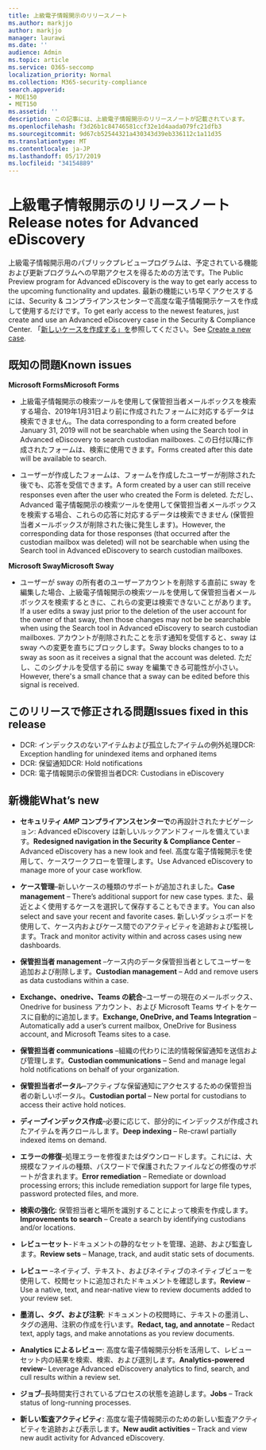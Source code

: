 ```yaml
---
title: 上級電子情報開示のリリースノート
ms.author: markjjo
author: markjjo
manager: laurawi
ms.date: ''
audience: Admin
ms.topic: article
ms.service: O365-seccomp
localization_priority: Normal
ms.collection: M365-security-compliance
search.appverid:
- MOE150
- MET150
ms.assetid: ''
description: この記事には、上級電子情報開示のリリースノートが記載されています。
ms.openlocfilehash: f3d26b1c84746581ccf32e1d4aada079fc21dfb3
ms.sourcegitcommit: 9d67cb52544321a430343d39eb336112c1a11d35
ms.translationtype: MT
ms.contentlocale: ja-JP
ms.lasthandoff: 05/17/2019
ms.locfileid: "34154889"
---
```

# <a name="release-notes-for-advanced-ediscovery"></a><span data-ttu-id="883d2-103">上級電子情報開示のリリースノート</span><span class="sxs-lookup"><span data-stu-id="883d2-103">Release notes for Advanced eDiscovery</span></span>

<span data-ttu-id="883d2-104">上級電子情報開示用のパブリックプレビュープログラムは、予定されている機能および更新プログラムへの早期アクセスを得るための方法です。</span><span class="sxs-lookup"><span data-stu-id="883d2-104">The Public Preview program for Advanced eDiscovery is the way to get early access to the upcoming functionality and updates.</span></span> <span data-ttu-id="883d2-105">最新の機能にいち早くアクセスするには、Security & コンプライアンスセンターで高度な電子情報開示ケースを作成して使用するだけです。</span><span class="sxs-lookup"><span data-stu-id="883d2-105">To get early access to the newest features, just create and use an Advanced eDiscovery case in the Security & Compliance Center.</span></span> <span data-ttu-id="883d2-106">「[新しいケースを作成する」を](create-new-ediscovery-case.md)参照してください。</span><span class="sxs-lookup"><span data-stu-id="883d2-106">See [Create a new case](create-new-ediscovery-case.md).</span></span>

## <a name="known-issues"></a><span data-ttu-id="883d2-107">既知の問題</span><span class="sxs-lookup"><span data-stu-id="883d2-107">Known issues</span></span>

<span data-ttu-id="883d2-108">**Microsoft Forms**</span><span class="sxs-lookup"><span data-stu-id="883d2-108">**Microsoft Forms**</span></span>

- <span data-ttu-id="883d2-109">上級電子情報開示の検索ツールを使用して保管担当者メールボックスを検索する場合、2019年1月31日より前に作成されたフォームに対応するデータは検索できません。</span><span class="sxs-lookup"><span data-stu-id="883d2-109">The data corresponding to a form created before January 31, 2019 will not be searchable when using the Search tool in Advanced eDiscovery to search custodian mailboxes.</span></span> <span data-ttu-id="883d2-110">この日付以降に作成されたフォームは、検索に使用できます。</span><span class="sxs-lookup"><span data-stu-id="883d2-110">Forms created after this date will be available to search.</span></span>

- <span data-ttu-id="883d2-111">ユーザーが作成したフォームは、フォームを作成したユーザーが削除された後でも、応答を受信できます。</span><span class="sxs-lookup"><span data-stu-id="883d2-111">A form created by a user can still receive responses even after the user who created the Form is deleted.</span></span> <span data-ttu-id="883d2-112">ただし、Advanced 電子情報開示の検索ツールを使用して保管担当者メールボックスを検索する場合、これらの応答に対応するデータは検索できません (保管担当者メールボックスが削除された後に発生します)。</span><span class="sxs-lookup"><span data-stu-id="883d2-112">However, the corresponding data for those responses (that occurred after the custodian mailbox was deleted) will not be searchable when using the Search tool in Advanced eDiscovery to search custodian mailboxes.</span></span>
 
<span data-ttu-id="883d2-113">**Microsoft Sway**</span><span class="sxs-lookup"><span data-stu-id="883d2-113">**Microsoft Sway**</span></span>

- <span data-ttu-id="883d2-114">ユーザーが sway の所有者のユーザーアカウントを削除する直前に sway を編集した場合、上級電子情報開示の検索ツールを使用して保管担当者メールボックスを検索するときに、これらの変更は検索できないことがあります。</span><span class="sxs-lookup"><span data-stu-id="883d2-114">If a user edits a sway just prior to the deletion of the user account for the owner of that sway, then those changes may not be be searchable when using the Search tool in Advanced eDiscovery to search custodian mailboxes.</span></span> <span data-ttu-id="883d2-115">アカウントが削除されたことを示す通知を受信すると、sway は sway への変更を直ちにブロックします。</span><span class="sxs-lookup"><span data-stu-id="883d2-115">Sway blocks changes to to a sway as soon as it receives a signal that the account was deleted.</span></span> <span data-ttu-id="883d2-116">ただし、このシグナルを受信する前に sway を編集できる可能性が小さい。</span><span class="sxs-lookup"><span data-stu-id="883d2-116">However, there's a small chance that a sway can be edited before this signal is received.</span></span>

## <a name="issues-fixed-in-this-release"></a><span data-ttu-id="883d2-117">このリリースで修正される問題</span><span class="sxs-lookup"><span data-stu-id="883d2-117">Issues fixed in this release</span></span>

- <span data-ttu-id="883d2-118">DCR: インデックスのないアイテムおよび孤立したアイテムの例外処理</span><span class="sxs-lookup"><span data-stu-id="883d2-118">DCR: Exception handling for unindexed items and orphaned items</span></span>
- <span data-ttu-id="883d2-119">DCR: 保留通知</span><span class="sxs-lookup"><span data-stu-id="883d2-119">DCR: Hold notifications</span></span>
- <span data-ttu-id="883d2-120">DCR: 電子情報開示の保管担当者</span><span class="sxs-lookup"><span data-stu-id="883d2-120">DCR: Custodians in eDiscovery</span></span>

## <a name="whats-new"></a><span data-ttu-id="883d2-121">新機能</span><span class="sxs-lookup"><span data-stu-id="883d2-121">What’s new</span></span>

- <span data-ttu-id="883d2-122">**セキュリティ _AMP_ コンプライアンスセンターで**の再設計されたナビゲーション: Advanced eDiscovery は新しいルックアンドフィールを備えています。</span><span class="sxs-lookup"><span data-stu-id="883d2-122">**Redesigned navigation in the Security & Compliance Center** – Advanced eDiscovery has a new look and feel.</span></span> <span data-ttu-id="883d2-123">高度な電子情報開示を使用して、ケースワークフローを管理します。</span><span class="sxs-lookup"><span data-stu-id="883d2-123">Use Advanced eDiscovery to manage more of your case workflow.</span></span>

- <span data-ttu-id="883d2-124">**ケース管理**–新しいケースの種類のサポートが追加されました。</span><span class="sxs-lookup"><span data-stu-id="883d2-124">**Case management** – There’s additional support for new case types.</span></span> <span data-ttu-id="883d2-125">また、最近とよく使用するケースを選択して保存することもできます。</span><span class="sxs-lookup"><span data-stu-id="883d2-125">You can also select and save your recent and favorite cases.</span></span> <span data-ttu-id="883d2-126">新しいダッシュボードを使用して、ケース内およびケース間でのアクティビティを追跡および監視します。</span><span class="sxs-lookup"><span data-stu-id="883d2-126">Track and monitor activity within and across cases using new dashboards.</span></span>

- <span data-ttu-id="883d2-127">**保管担当者 management** –ケース内のデータ保管担当者としてユーザーを追加および削除します。</span><span class="sxs-lookup"><span data-stu-id="883d2-127">**Custodian management** – Add and remove users as data custodians within a case.</span></span>

- <span data-ttu-id="883d2-128">**Exchange、onedrive、Teams の統合**–ユーザーの現在のメールボックス、Onedrive for business アカウント、および Microsoft Teams サイトをケースに自動的に追加します。</span><span class="sxs-lookup"><span data-stu-id="883d2-128">**Exchange, OneDrive, and Teams Integration** – Automatically add a user’s current mailbox, OneDrive for Business account, and Microsoft Teams sites to a case.</span></span> 

- <span data-ttu-id="883d2-129">**保管担当者 communications** –組織の代わりに法的情報保留通知を送信および管理します。</span><span class="sxs-lookup"><span data-stu-id="883d2-129">**Custodian communications** – Send and manage legal hold notifications on behalf of your organization.</span></span>

- <span data-ttu-id="883d2-130">**保管担当者ポータル**–アクティブな保留通知にアクセスするための保管担当者の新しいポータル。</span><span class="sxs-lookup"><span data-stu-id="883d2-130">**Custodian portal** – New portal for custodians to access their active hold notices.</span></span>

- <span data-ttu-id="883d2-131">**ディープインデックス作成**–必要に応じて、部分的にインデックスが作成されたアイテムを再クロールします。</span><span class="sxs-lookup"><span data-stu-id="883d2-131">**Deep indexing** – Re-crawl partially indexed items on demand.</span></span>

- <span data-ttu-id="883d2-132">**エラーの修復**–処理エラーを修復またはダウンロードします。これには、大規模なファイルの種類、パスワードで保護されたファイルなどの修復のサポートが含まれます。</span><span class="sxs-lookup"><span data-stu-id="883d2-132">**Error remediation** – Remediate or download processing errors; this include remediation support for large file types, password protected files, and more.</span></span> 

- <span data-ttu-id="883d2-133">**検索の強化**: 保管担当者と場所を識別することによって検索を作成します。</span><span class="sxs-lookup"><span data-stu-id="883d2-133">**Improvements to search** – Create a search by identifying custodians and/or locations.</span></span>

- <span data-ttu-id="883d2-134">**レビューセット**-ドキュメントの静的なセットを管理、追跡、および監査します。</span><span class="sxs-lookup"><span data-stu-id="883d2-134">**Review sets** – Manage, track, and audit static sets of documents.</span></span>

- <span data-ttu-id="883d2-135">**レビュー** –ネイティブ、テキスト、およびネイティブのネイティブビューを使用して、校閲セットに追加されたドキュメントを確認します。</span><span class="sxs-lookup"><span data-stu-id="883d2-135">**Review** – Use a native, text, and near-native view to review documents added to your review set.</span></span>

- <span data-ttu-id="883d2-136">**墨消し、タグ、および注釈**: ドキュメントの校閲時に、テキストの墨消し、タグの適用、注釈の作成を行います。</span><span class="sxs-lookup"><span data-stu-id="883d2-136">**Redact, tag, and annotate** – Redact text, apply tags, and make annotations as you review documents.</span></span>
  
- <span data-ttu-id="883d2-137">**Analytics によるレビュー**: 高度な電子情報開示分析を活用して、レビューセット内の結果を検索、検索、および選別します。</span><span class="sxs-lookup"><span data-stu-id="883d2-137">**Analytics-powered review**– Leverage Advanced eDiscovery analytics to find, search, and cull results within a review set.</span></span>

- <span data-ttu-id="883d2-138">**ジョブ**–長時間実行されているプロセスの状態を追跡します。</span><span class="sxs-lookup"><span data-stu-id="883d2-138">**Jobs** – Track status of long-running processes.</span></span>

- <span data-ttu-id="883d2-139">**新しい監査アクティビティ**: 高度な電子情報開示のための新しい監査アクティビティを追跡および表示します。</span><span class="sxs-lookup"><span data-stu-id="883d2-139">**New audit activities** – Track and view new audit activity for Advanced eDiscovery.</span></span>
